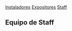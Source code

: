 [Instaladores](./instaladores.md) [Expositores](./expositores) [Staff](./staff.md)

## Equipo de Staff
